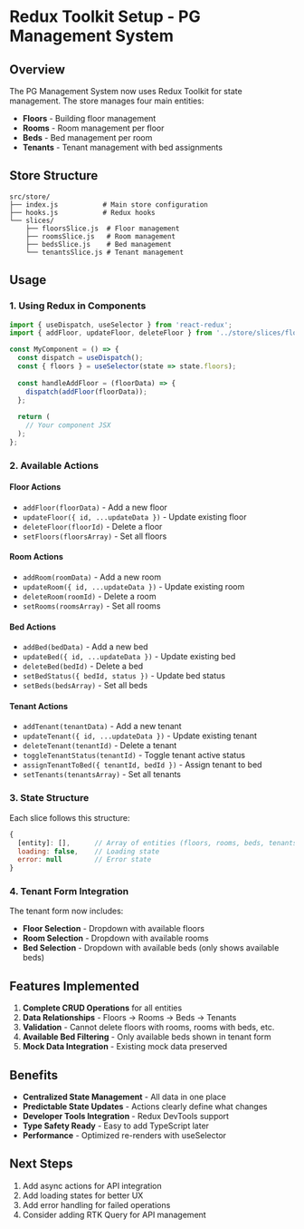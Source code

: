 # Redux Toolkit Setup - PG Management System

## Overview

The PG Management System now uses Redux Toolkit for state management. The store manages four main entities:
- **Floors** - Building floor management
- **Rooms** - Room management per floor
- **Beds** - Bed management per room
- **Tenants** - Tenant management with bed assignments

## Store Structure

```
src/store/
├── index.js           # Main store configuration
├── hooks.js           # Redux hooks
└── slices/
    ├── floorsSlice.js  # Floor management
    ├── roomsSlice.js   # Room management
    ├── bedsSlice.js    # Bed management
    └── tenantsSlice.js # Tenant management
```

## Usage

### 1. Using Redux in Components

```javascript
import { useDispatch, useSelector } from 'react-redux';
import { addFloor, updateFloor, deleteFloor } from '../store/slices/floorsSlice';

const MyComponent = () => {
  const dispatch = useDispatch();
  const { floors } = useSelector(state => state.floors);
  
  const handleAddFloor = (floorData) => {
    dispatch(addFloor(floorData));
  };
  
  return (
    // Your component JSX
  );
};
```

### 2. Available Actions

#### Floor Actions
- `addFloor(floorData)` - Add a new floor
- `updateFloor({ id, ...updateData })` - Update existing floor
- `deleteFloor(floorId)` - Delete a floor
- `setFloors(floorsArray)` - Set all floors

#### Room Actions
- `addRoom(roomData)` - Add a new room
- `updateRoom({ id, ...updateData })` - Update existing room
- `deleteRoom(roomId)` - Delete a room
- `setRooms(roomsArray)` - Set all rooms

#### Bed Actions
- `addBed(bedData)` - Add a new bed
- `updateBed({ id, ...updateData })` - Update existing bed
- `deleteBed(bedId)` - Delete a bed
- `setBedStatus({ bedId, status })` - Update bed status
- `setBeds(bedsArray)` - Set all beds

#### Tenant Actions
- `addTenant(tenantData)` - Add a new tenant
- `updateTenant({ id, ...updateData })` - Update existing tenant
- `deleteTenant(tenantId)` - Delete a tenant
- `toggleTenantStatus(tenantId)` - Toggle tenant active status
- `assignTenantToBed({ tenantId, bedId })` - Assign tenant to bed
- `setTenants(tenantsArray)` - Set all tenants

### 3. State Structure

Each slice follows this structure:
```javascript
{
  [entity]: [],      // Array of entities (floors, rooms, beds, tenants)
  loading: false,    // Loading state
  error: null        // Error state
}
```

### 4. Tenant Form Integration

The tenant form now includes:
- **Floor Selection** - Dropdown with available floors
- **Room Selection** - Dropdown with available rooms
- **Bed Selection** - Dropdown with available beds (only shows available beds)

## Features Implemented

1. **Complete CRUD Operations** for all entities
2. **Data Relationships** - Floors → Rooms → Beds → Tenants
3. **Validation** - Cannot delete floors with rooms, rooms with beds, etc.
4. **Available Bed Filtering** - Only available beds shown in tenant form
5. **Mock Data Integration** - Existing mock data preserved

## Benefits

- **Centralized State Management** - All data in one place
- **Predictable State Updates** - Actions clearly define what changes
- **Developer Tools Integration** - Redux DevTools support
- **Type Safety Ready** - Easy to add TypeScript later
- **Performance** - Optimized re-renders with useSelector

## Next Steps

1. Add async actions for API integration
2. Add loading states for better UX
3. Add error handling for failed operations
4. Consider adding RTK Query for API management 